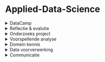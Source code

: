 # Applied-Data-Science

<!-- DataCamp-->
<details>
  <summary>DataCamp</summary>
    <ol>
   ![Schermafbeelding 2022-01-10 125202](https://user-images.githubusercontent.com/91059880/148808707-23a18cb0-5cdb-4d04-9198-a5274ee61d8f.png)
     </ol>
</details>

<!-- Reflectie & evalutie -->
<details>
  <summary>Reflectie & evalutie</summary>
  <ol>
  
  <!-- Eigen bijdrage -->
  <details>
  <summary>Eigen bijdrage</summary>
  <ol>
    
Aan het begin van Het project wilde ik, zoals gebruik was aan het begin van de projecten die zijn gevoerd tijdens mijn tijd aan de opleiding technische bedrijfskunde, een rolverdeling opzetten. Dit werd door de mede groepsgenoten niet noodzakelijk geacht. Doordat ik de eerste was die contact zocht met de probleemeigenaar, werd ik door de probleemeigenaar als aanspreekpunt gezien. Dus onbewust had ik de taak van communicatieleider in de groep en dit patroon zette zich ook door in het opzetten van vergaderingen en in het initiatief tonen met betrekking tot de communicatie naar andere partijen.<br /> 
Tijdens het project heb ik bijgedragen aan verschillende onderdelen zoals: presentaties maken, presenteren, het learning lab onderdeel samen met en teamgenoot opgezet en gepresenteerd, programmeren, aan het verslag werken en zoals eerder benoemd de communicatie naar de probleemeigenaar onderhouden.
Het grootste leerpunt voor mij als het gaat om mijn bijdrage aan het project is aan het eind van het project voorgevallen en is alsvolgt:<br />
    
Het overzicht verliezen<br />
    
Situatie:<br />
    
Ik had modellen gebouwd gebaseerd op een dataset die bestaat uit verschillende bij elkaar gevoegde dataframes. Vervolgens moest de code in een pijplijn geplaatst worden met zelf gemaakte functies. Iets waar ik minder goed in was.<br />
    
Taak:<br />
    
Als groepsgenoot van team Motoric had ik de taak om de stof die tijdens de minor Applied Data Science aan bod kwam tot mij te nemen en deze vervolgens te gebruiken om met ons gezamenlijk project een goed resultaat neer te zetten.<br />
    
Actie:<br />
    
Ik raakte in mijn hoofd de regie kwijt en dus ook in het project, waardoor mijn output onder de maat was. Ik nam een disfunctionele rol aan.<br />
    
Resultaat:<br />
    
Wat maakte dat ik niet tevreden ben met het uiteindelijke resultaat.<br />
    
Reflectie:<br />
    
Doordat ik geen overzicht meer had over de code, die ik als onderdeel van de groep wel moest hebben, blokkeerde ik. Er kwamen gedachten in mijn hoofd zoals: dit gaat nooit meer lukken, we hebben een slechte code, we redden het niet en we hadden het anders moeten doen. Door deze gedachten had ik het eigenlijk al opgegeven. Dit herken ik vaker in mijzelf dat wanneer ik in groepsverband  moet werken en het niet gaat zoals ik dat had gepland of had gewild, dat ik mij dan vaak van de groep en het gezamenlijk doel distantieer. In het vervolg moet ik mij openstellen en mij gevoel uitspreken in de groep. Dit kan door middel van een vertrouwenspersoon in de groep te vinden waar ik mijn gedachtes aan kan ventileren. Hierdoor wordt het makkelijker om met de groep te communiceren.<br /> 
(422 woorden)

</details>
    
  <!-- Leerdoelen -->
  <details>
  <summary>Leerdoelen</summary>
  <ol>

Om individuele ontwikkeling door te maken op het gebied van professionele vaardigheden in Applied Data Science had ik aan het begin van het project ontwikkeldoelen gesteld. Deze doelen hadden als onderwerp het verbeteren van mijn communicatieve vaardigheden en het op orde krijgen van mijn persoonlijke planning.<br />
Mijn communicatieve vaardigheden heb ik ontwikkeld tijdens besprekingen met de groep, begeleiders, opdrachtgevers en individuele gesprekken met groepsgenoten. Ook heb ik samen met iemand van het thuisfront gereflecteerd op het mailverkeer van en naar de opdrachtgever.<br />
Het verbeteren van mijn persoonlijke planning heb ik ontwikkeld door mijn agenda iedere schooldag bij te houden en deze vervolgens 1 maal per week te bespreken met iemand van het thuisfront. Tijdens deze besprekingen werd ook gereflecteerd op de week ervoor. Hoe ik deze had ervaren en wat ik anders had gedaan, zodat ik dit vervolgens kon toepassen in de planning voor aankomende week.<br />
    
Over het gehele project heb ik persoonlijke successen beleeft maar ook persoonlijke falen meegemaakt. Deze momenten van falen heb ik opgepakt als leermomenten en maakt mij sterkers in mijn professionele vaardigheden. In het volgende deel is een leermoment weergegeven uit mijn persoonlijke ontwikkeling tijdens het project uit.<br />
    
Situatie:<br />
Het was vrijdag en voor de week er na stond een presentatie gepland en we moesten een learning lab houden. Ik had voor beide verantwoordelijkheden genomen, waarvan ik eigenlijk al wist dat ik deze niet zou kunnen waarmaken.<br />
    
Taak:<br />
Als groepsgenoot van team Motoric had ik de taak om de stof die tijdens de minor Applied Data Science aan bod kwam tot mij te nemen en deze vervolgens te gebruiken om met ons gezamenlijk project een goed resultaat neer te zetten.<br />
    
Actie:<br />
Gefocust op het afmaken van mijn onderdeel van het learning lab en daarna meegeholpen aan de presentatie.<br />
    
Resultaat:<br />
Een goed voorbereid learning lab, een ondermaatse presentatie en teleurgestelde mensen in mijn persoonlijke omgeving<br />
    
Reflectie:<br />
Doordat ik verantwoordelijkheden aannam waarvan ik van te voren al wist dat dit niet goed zou uitkomen met mijn planning, heb ik mezelf en andere mensen teleurgesteld. Ik kwam mijn afspraken niet na en deed andere maar voor de helft. In het vervolg is het aan mij om werklast goed in te schatten en eerlijk te kijken of deze past binnen de al bestaande planning (de persoonlijke planning meegerekend). Dit kan in de toekomst beter door direct bij het verdelen van taken mijn agenda er bij te pakken en deze dan ook te bespreken met groepsgenoten. Waardoor groepsgenoten ook een inzicht krijgen in mijn planning. Want zolang je niks deelt kunnen ze ook nergens rekening mee houden.<br />
    
(427 woorden)

    
</details>
    
  <!-- Het project -->
  <details>
  <summary>Het project</summary>
  <ol>

 Voor de groepsevaluatie bespreek ik eerst een succes en een leerpunt van onze samenwerking en vervolgens geef ik reflecteer ik kort op het groepsproces door middel van de star methode.<br />
    
- Een succes tijdens onze samenwerking<br />
Het samenwerken tijdens de COVID-19 pandemie:<br /> 
Het is een groot compliment voor het team hoe wij hebben samengewerkt tijdens de pandemie en alle beperkingen die dit oplevert. Het team heeft iedere week geprobeerd om minimaal drie keer in de week op locatie te vergaderen om zo met elkaar samen te werken. Ook hadden wij iedere ochtend stand-up ingeroosterd waarbij de bevindingen van de dag er voor en de doelen voor de aankomende dagen werden besproken. <br />
    
- Een leerpunten tijdens onze samenwerking:<br />
Het verbinden van consequenties aan het niet nakomen van afspraken: <br />
Een leerpunt is voor het team om op een professionele manier harder te kunnen zijn naar elkaar. Het elkaar kunnen aanspreken op de verantwoordelijkheden die aangewezen afgesproken waren, ontbrak bij team Motoric gedurende het project. Dit resulteerde in het veelal te laat aanwezig zijn bij vergaderingen door het gehele team en het ontbreken van duidelijke deadlines. Hierdoor was de sfeer in de groep goed, maar ontbrak het op een gegeven moment aan resultaten.<br />
    Dit is in het vervolg te voorkomen door harde afspraken met elkaar te maken en wanneer iemand zich vervolgens niet aan die afspraken houdt, moet diegene hierop aangesproken worden. Ook kunnen deze thema’s vervolgens besproken worden bij de dagelijkse stand-up.<br />
    
De situatie die ik wil uitlichten heeft betrekking op het leerpunt tijdens onze samenwerking en is als volgt:<br />
    
Situatie:<br />
Het team was verdeeld in een groep die verantwoordelijkheid nam voor de paper en een deel voor de code. De paper was klaar tot de resultaten. De code was niet klaar. De groep van de paper stond stil.<br />
    
Taak:<br />
Ik was verantwoordelijk voor de paper<br />
    
Actie:<br />
Ik toonde begrip dat de code nog niet af was want ik begreep het zelf niet, dus ik kon er ook niks over inbrengen.<br />
    
Resultaat:<br />
De code was 3 weken te laat af, de code was minimaal en de paper moest gehaast geschreven worden. Wat vervolgens weer resulteert in een niet optimaal resultaat.
Vanaf het begin van het project duidelijke deadlines stellen en elkaar hier aan houden. Ook kan in het vervolg (sneller) beroep gedaan worden op de docenten wanneer iets niet duidelijk is. Deze gaven namelijk al in het begin van het project aan open te staan om ons te helpen en niet alleen om ons te beoordelen.<br />
    
(414 woorden)

    
</details>
    
  </ol>
</details>

<!-- Onderzoeks project -->
<details>
  <summary>Onderzoeks project</summary>
  <ol>
    
  <!-- Taak omschrijving -->
  <details>
  <summary>Taak omschrijving</summary>
  <ol>
   Gebleken is dat bijna de helft van alle kinderen te weinig beweegt. Ook gaan kinderen minder vaak met de fiets naar school, blijven ze vaker binnen en zitten ze veel uren per dag. Hierdoor zijn de motorische vaardigheden van sommige kinderen verslechterd. Deze ontwikkeling is zorgwekkend vanwege de fysieke, emotionele, sociale en persoonlijke waarde van sport en bewegen voor kinderen. Daarom is het belangrijk dat kinderen al op jonge leeftijd lichamelijk actief zijn. Zo ervaren ze meer plezier tijdens het sporten.<br />
De basis voor deze elementen wordt gelegd door de kinderen van vier tot zes jaar. Het is daarom belangrijk om motorische achterstanden al op jonge leeftijd te ontdekken. Het is echter nog niet duidelijk welke kinderen het grootste risico lopen om een motorische achterstand te krijgen of te ontwikkelen, en welke kenmerken de grootste impact hebben op de motorische vaardigheidsontwikkeling. Dit leidt tot de onderzoeksvraag van dit rapport als volgt:<br />
- Hoe kan data science worden gebruikt om te voorspellen of een kind een jaar later kans heeft om een motorische achterstand te ontwikkelen? <br />  
De hoofdvraag bestaad uit de volgende deelvragen:<br /> 
-	Welke biologische en socio-demografische variabelen hebben invloed op de motorische ontwikkeling van kinderen?<br />
-	Welk voorspellend model heeft het laagste percentage fout-negatieven?<br />     
-	Welke biologische en socio-demografische kenmerken hebben de grootste invloed op het model?<br />  
-	Welke kenmerken hebben de kinderen met een motorische achterstand gemeen?<br /> 
    
  </ol>
</details>
    
  <!-- Evaluatie -->
  <details>
  <summary>Evaluatie</summary>
  <ol>
Hier evalueer ik het proces
</details>
 
 <!-- Conclusie -->
  <details>
  <summary>Conclusie</summary>
  <ol>
Hier volgt de conclusie
</details>
   
 <!-- Planning -->
  <details>
  <summary>Planning</summary>
  <ol>
Hier volgt de planning
</details>
    
  </ol>
</details>

<!-- Voorspellende analyse -->
<details>
  <summary>Voorspellende analyse</summary>
  <ol>

  <!-- Model selecteren -->
  <details>
  <summary>Model selecteren</summary>
  <ol>

In machine learning, there are thousands of different prediction models. To make the right choice for the research between these models, it must first be clear what must be predicted. In order to predict a continuous target, a regression model is needed (Minaie, 2021). But for predicting a discrete target, a classification model should be used (Minaie, 2021).<br />
Because the Start(V)aardig research is aiming to predict whether someone has motoric skills, it is referred to as a classification model. Because a child is either classified as motor impaired or not. Phyton offers many options regarding classification models. The best-known classification models in the scikit-learn library were used for this research.
The basic classification models are (Minaie, 2021):<br />
    
Logistic Regression (LogReg):<br /> 
This classification model is used when there is a multiple classification purpose. This model is more suitable for linear cases when this model is compared to the KNN.<br />
    
KNN (or K-Nearest Neighbors):<br />
In general, this classification model is considered less efficient than a LogReg model and is used with non-linear solutions. As the name gives away, this model bases the classifications on the number of closest points (neighbours).<br />
    
The advanced classification models are (Minaie, 2021):<br />

Decision trees:<br /> 
are non-parametric supervised learning, which means that it is possible for these models to deal with outliers. However, these models quickly overfit to the training dataset, so it must be taken care to avoid this. Decisions trees also form the basis of better models such as:<br />
- Bagging models:<br /> 
These models fit the base classifier to arbitrary subsets of the original dataset and then aggregate them to get a definitive prediction. This can be done by voting or by means of the average.<br />
- RandomForest (Dmitrievsky, 2018):<br /> 
It can be said that a RandomForest is a special form of bagging. A RandomForest consists of a plurality of decision trees. Each tree is a simple model that has branches, nodes, and leaves. The nodes have the information on which the objective function depends. Then the value of the objective function moves to the leaves through the branches. Depending on certain conditions, the objective variables are given a certain classification.<br />
- GradientBoosting:<br />
In Boosting models, the trees with the highest accuracy score are drawn ahead. The trees with a lower accuracy score are weighted less heavily, so they have less impact on the final prediction.<br />

    
</details>
    
  <!-- Model configureren -->
  <details>
  <summary>Model configureren</summary>
  <ol>
Hier evalueer ik het proces
</details>
    
  <!-- Model trainen -->
  <details>
  <summary>Model trainen</summary>
  <ol>
Hier evalueer ik het proces
</details>
    
  <!-- Model evalueren -->
  <details>
  <summary>Model evalueren</summary>
  <ol>
Hier evalueer ik het proces
</details>
    
  <!-- Model visualiseren -->
  <details>
  <summary>Model visualiseren</summary>
  <ol>
Hier evalueer ik het proces
</details>
    
  </ol>
</details>

<!-- Domein kennis -->
<details>
  <summary>Domein kennis</summary>
  <ol>
   
  <!-- Introductie in het vakgebied -->
  <details>
  <summary>Introductie in het vakgebied</summary>
  <ol>
Hier evalueer ik het proces
</details>
   
  <!-- Literatuur onderzoek -->
  <details>
  <summary>Literatuur onderzoek</summary>
  <ol>
Hier evalueer ik het proces
</details>
   
  <!-- Uitleg van termen, jargon en definities -->
  <details>
  <summary>Uitleg van termen, jargon en definities</summary>
  <ol>
Hier evalueer ik het proces
</details>
    
  </ol>
</details>

<!-- Data voorverwerking -->
<details>
  <summary>Data voorverwerking</summary>
  <ol>

  <!-- Data verkenning -->
  <details>
  <summary>Data verkenning</summary>
  <ol>
Hier evalueer ik het proces
</details>
    
  <!-- Data schoonmaken -->
  <details>
  <summary>Data schoonmaken</summary>
  <ol>
Hier evalueer ik het proces
</details>
    
  <!-- Data voorbereiding -->
  <details>
  <summary>Data voorbereiding</summary>
  <ol>
Hier evalueer ik het proces
</details>
    
  <!-- Data uitleg -->
  <details>
  <summary>Data uitleg</summary>
  <ol>
Hier evalueer ik het proces
</details>
    
  <!-- Data visualisatie -->
  <details>
  <summary>Data visualisatie</summary>
  <ol>
Hier evalueer ik het proces
</details>
    

  </ol>
</details>

<!-- Communicatie -->
<details>
  <summary>Communicatie</summary>
  <ol>
    
  <!-- Presentaties -->
  <details>
  <summary>presentatie</summary>
  <ol>
Hier evalueer ik het proces
</details>
    
  <!-- Paper schrijven-->
  <details>
  <summary>Paper schrijven</summary>
  <ol>
Hier evalueer ik het proces
</details>
    
   
  </ol>
</details>
